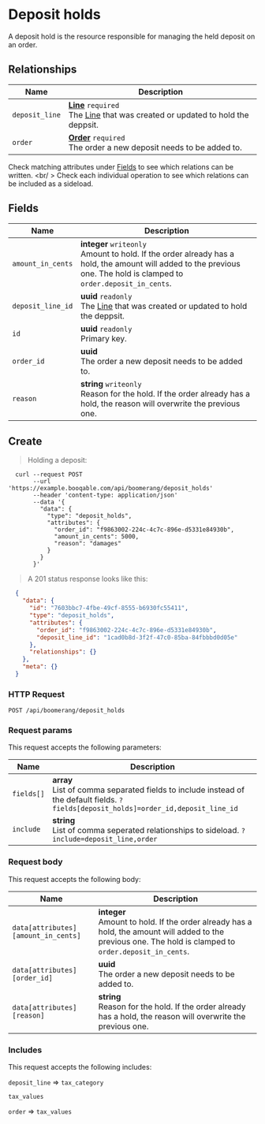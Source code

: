 # Deposit holds

A deposit hold is the resource responsible for managing the held deposit on an order.

## Relationships
Name | Description
-- | --
`deposit_line` | **[Line](#lines)** `required`<br>The [Line](#lines) that was created or updated to hold the deppsit. 
`order` | **[Order](#orders)** `required`<br>The order a new deposit needs to be added to. 


Check matching attributes under [Fields](#deposit-holds-fields) to see which relations can be written.
<br/ >
Check each individual operation to see which relations can be included as a sideload.
## Fields

 Name | Description
-- | --
`amount_in_cents` | **integer** `writeonly`<br>Amount to hold. If the order already has a hold, the amount will added to the previous one. The hold is clamped to `order.deposit_in_cents`. 
`deposit_line_id` | **uuid** `readonly`<br>The [Line](#lines) that was created or updated to hold the deppsit. 
`id` | **uuid** `readonly`<br>Primary key.
`order_id` | **uuid** <br>The order a new deposit needs to be added to. 
`reason` | **string** `writeonly`<br>Reason for the hold. If the order already has a hold, the reason will overwrite the previous one. 


## Create


> Holding a deposit:

```shell
  curl --request POST
       --url 'https://example.booqable.com/api/boomerang/deposit_holds'
       --header 'content-type: application/json'
       --data '{
         "data": {
           "type": "deposit_holds",
           "attributes": {
             "order_id": "f9863002-224c-4c7c-896e-d5331e84930b",
             "amount_in_cents": 5000,
             "reason": "damages"
           }
         }
       }'
```

> A 201 status response looks like this:

```json
  {
    "data": {
      "id": "7603bbc7-4fbe-49cf-8555-b6930fc55411",
      "type": "deposit_holds",
      "attributes": {
        "order_id": "f9863002-224c-4c7c-896e-d5331e84930b",
        "deposit_line_id": "1cad0b8d-3f2f-47c0-85ba-84fbbbd0d05e"
      },
      "relationships": {}
    },
    "meta": {}
  }
```

### HTTP Request

`POST /api/boomerang/deposit_holds`

### Request params

This request accepts the following parameters:

Name | Description
-- | --
`fields[]` | **array** <br>List of comma separated fields to include instead of the default fields. `?fields[deposit_holds]=order_id,deposit_line_id`
`include` | **string** <br>List of comma seperated relationships to sideload. `?include=deposit_line,order`


### Request body

This request accepts the following body:

Name | Description
-- | --
`data[attributes][amount_in_cents]` | **integer** <br>Amount to hold. If the order already has a hold, the amount will added to the previous one. The hold is clamped to `order.deposit_in_cents`. 
`data[attributes][order_id]` | **uuid** <br>The order a new deposit needs to be added to. 
`data[attributes][reason]` | **string** <br>Reason for the hold. If the order already has a hold, the reason will overwrite the previous one. 


### Includes

This request accepts the following includes:

`deposit_line` => 
`tax_category`


`tax_values`




`order` => 
`tax_values`







